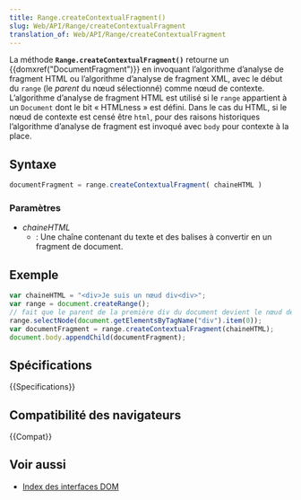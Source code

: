 ```yaml
---
title: Range.createContextualFragment()
slug: Web/API/Range/createContextualFragment
translation_of: Web/API/Range/createContextualFragment
---
```


La méthode **`Range.createContextualFragment()`** retourne un {{domxref("DocumentFragment")}} en invoquant l’algorithme d’analyse de fragment HTML ou l’algorithme d’analyse de fragment XML, avec le début du `range` (le _parent_ du nœud sélectionné) comme nœud de contexte. L’algorithme d’analyse de fragment HTML est utilisé si le `range` appartient à un `Document` dont le bit «&nbsp;HTMLness&nbsp;» est défini. Dans le cas du HTML, si le nœud de contexte est censé être `html`, pour des raisons historiques l’algorithme d’analyse de fragment est invoqué avec `body` pour contexte à la place.

## Syntaxe

```js
documentFragment = range.createContextualFragment( chaineHTML )
```

### Paramètres

- _chaineHTML_
  - : Une chaîne contenant du texte et des balises à convertir en un fragment de document.

## Exemple

```js
var chaineHTML = "<div>Je suis un nœud div<div>";
var range = document.createRange();
// fait que le parent de la première div du document devient le nœud de contexte
range.selectNode(document.getElementsByTagName("div").item(0));
var documentFragment = range.createContextualFragment(chaineHTML);
document.body.appendChild(documentFragment);
```

## Spécifications

{{Specifications}}

## Compatibilité des navigateurs

{{Compat}}

## Voir aussi

- [Index des interfaces DOM](/fr/docs/DOM/DOM_Reference)
